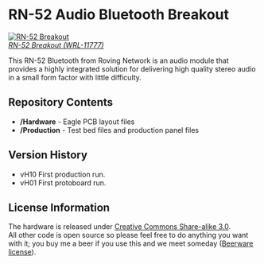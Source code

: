 RN-52 Audio Bluetooth Breakout
===========================
[![RN-52 Breakout](https://dlnmh9ip6v2uc.cloudfront.net/images/products/1/1/7/7/7/11777-01_medium.jpg)  
*RN-52 Breakout (WRL-11777)*](https://www.sparkfun.com/products/11777)

This RN-52 Bluetooth from Roving Network is an audio module that provides a highly integrated solution for delivering high quality stereo audio in a small form factor with little difficulty.

Repository Contents
-------------------
* **/Hardware** - Eagle PCB layout files
* **/Production** - Test bed files and production panel files

Version History
---------------
* vH10 First production run.
* vH01 First protoboard run.


License Information
-------------------
The hardware is released under [Creative Commons Share-alike 3.0](http://creativecommons.org/licenses/by-sa/3.0/).  
All other code is open source so please feel free to do anything you want with it; you buy me a beer if you use this and we meet someday ([Beerware license](http://en.wikipedia.org/wiki/Beerware)).

